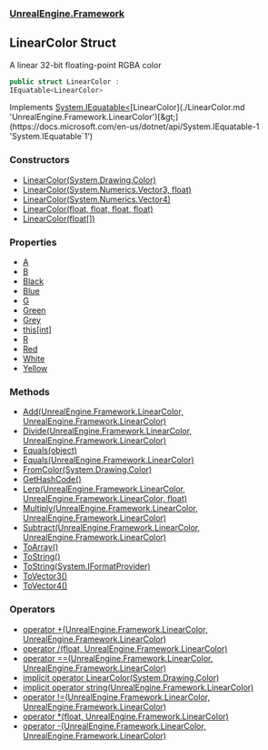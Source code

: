 ### [UnrealEngine.Framework](./UnrealEngine-Framework.md 'UnrealEngine.Framework')
## LinearColor Struct
A linear 32-bit floating-point RGBA color  
```csharp
public struct LinearColor :
IEquatable<LinearColor>
```
Implements [System.IEquatable&lt;](https://docs.microsoft.com/en-us/dotnet/api/System.IEquatable-1 'System.IEquatable`1')[LinearColor](./LinearColor.md 'UnrealEngine.Framework.LinearColor')[&gt;](https://docs.microsoft.com/en-us/dotnet/api/System.IEquatable-1 'System.IEquatable`1')  
### Constructors
- [LinearColor(System.Drawing.Color)](./LinearColor-LinearColor(Color).md 'UnrealEngine.Framework.LinearColor.LinearColor(System.Drawing.Color)')
- [LinearColor(System.Numerics.Vector3, float)](./LinearColor-LinearColor(Vector3_float).md 'UnrealEngine.Framework.LinearColor.LinearColor(System.Numerics.Vector3, float)')
- [LinearColor(System.Numerics.Vector4)](./LinearColor-LinearColor(Vector4).md 'UnrealEngine.Framework.LinearColor.LinearColor(System.Numerics.Vector4)')
- [LinearColor(float, float, float, float)](./LinearColor-LinearColor(float_float_float_float).md 'UnrealEngine.Framework.LinearColor.LinearColor(float, float, float, float)')
- [LinearColor(float[])](./LinearColor-LinearColor(float--).md 'UnrealEngine.Framework.LinearColor.LinearColor(float[])')
### Properties
- [A](./LinearColor-A.md 'UnrealEngine.Framework.LinearColor.A')
- [B](./LinearColor-B.md 'UnrealEngine.Framework.LinearColor.B')
- [Black](./LinearColor-Black.md 'UnrealEngine.Framework.LinearColor.Black')
- [Blue](./LinearColor-Blue.md 'UnrealEngine.Framework.LinearColor.Blue')
- [G](./LinearColor-G.md 'UnrealEngine.Framework.LinearColor.G')
- [Green](./LinearColor-Green.md 'UnrealEngine.Framework.LinearColor.Green')
- [Grey](./LinearColor-Grey.md 'UnrealEngine.Framework.LinearColor.Grey')
- [this[int]](./LinearColor-this-int-.md 'UnrealEngine.Framework.LinearColor.this[int]')
- [R](./LinearColor-R.md 'UnrealEngine.Framework.LinearColor.R')
- [Red](./LinearColor-Red.md 'UnrealEngine.Framework.LinearColor.Red')
- [White](./LinearColor-White.md 'UnrealEngine.Framework.LinearColor.White')
- [Yellow](./LinearColor-Yellow.md 'UnrealEngine.Framework.LinearColor.Yellow')
### Methods
- [Add(UnrealEngine.Framework.LinearColor, UnrealEngine.Framework.LinearColor)](./LinearColor-Add(LinearColor_LinearColor).md 'UnrealEngine.Framework.LinearColor.Add(UnrealEngine.Framework.LinearColor, UnrealEngine.Framework.LinearColor)')
- [Divide(UnrealEngine.Framework.LinearColor, UnrealEngine.Framework.LinearColor)](./LinearColor-Divide(LinearColor_LinearColor).md 'UnrealEngine.Framework.LinearColor.Divide(UnrealEngine.Framework.LinearColor, UnrealEngine.Framework.LinearColor)')
- [Equals(object)](./LinearColor-Equals(object).md 'UnrealEngine.Framework.LinearColor.Equals(object)')
- [Equals(UnrealEngine.Framework.LinearColor)](./LinearColor-Equals(LinearColor).md 'UnrealEngine.Framework.LinearColor.Equals(UnrealEngine.Framework.LinearColor)')
- [FromColor(System.Drawing.Color)](./LinearColor-FromColor(Color).md 'UnrealEngine.Framework.LinearColor.FromColor(System.Drawing.Color)')
- [GetHashCode()](./LinearColor-GetHashCode().md 'UnrealEngine.Framework.LinearColor.GetHashCode()')
- [Lerp(UnrealEngine.Framework.LinearColor, UnrealEngine.Framework.LinearColor, float)](./LinearColor-Lerp(LinearColor_LinearColor_float).md 'UnrealEngine.Framework.LinearColor.Lerp(UnrealEngine.Framework.LinearColor, UnrealEngine.Framework.LinearColor, float)')
- [Multiply(UnrealEngine.Framework.LinearColor, UnrealEngine.Framework.LinearColor)](./LinearColor-Multiply(LinearColor_LinearColor).md 'UnrealEngine.Framework.LinearColor.Multiply(UnrealEngine.Framework.LinearColor, UnrealEngine.Framework.LinearColor)')
- [Subtract(UnrealEngine.Framework.LinearColor, UnrealEngine.Framework.LinearColor)](./LinearColor-Subtract(LinearColor_LinearColor).md 'UnrealEngine.Framework.LinearColor.Subtract(UnrealEngine.Framework.LinearColor, UnrealEngine.Framework.LinearColor)')
- [ToArray()](./LinearColor-ToArray().md 'UnrealEngine.Framework.LinearColor.ToArray()')
- [ToString()](./LinearColor-ToString().md 'UnrealEngine.Framework.LinearColor.ToString()')
- [ToString(System.IFormatProvider)](./LinearColor-ToString(IFormatProvider).md 'UnrealEngine.Framework.LinearColor.ToString(System.IFormatProvider)')
- [ToVector3()](./LinearColor-ToVector3().md 'UnrealEngine.Framework.LinearColor.ToVector3()')
- [ToVector4()](./LinearColor-ToVector4().md 'UnrealEngine.Framework.LinearColor.ToVector4()')
### Operators
- [operator +(UnrealEngine.Framework.LinearColor, UnrealEngine.Framework.LinearColor)](./LinearColor-op_Addition(LinearColor_LinearColor).md 'UnrealEngine.Framework.LinearColor.op_Addition(UnrealEngine.Framework.LinearColor, UnrealEngine.Framework.LinearColor)')
- [operator /(float, UnrealEngine.Framework.LinearColor)](./LinearColor-op_Division(float_LinearColor).md 'UnrealEngine.Framework.LinearColor.op_Division(float, UnrealEngine.Framework.LinearColor)')
- [operator ==(UnrealEngine.Framework.LinearColor, UnrealEngine.Framework.LinearColor)](./LinearColor-op_Equality(LinearColor_LinearColor).md 'UnrealEngine.Framework.LinearColor.op_Equality(UnrealEngine.Framework.LinearColor, UnrealEngine.Framework.LinearColor)')
- [implicit operator LinearColor(System.Drawing.Color)](./LinearColor-op_ImplicitLinearColor(Color).md 'UnrealEngine.Framework.LinearColor.op_Implicit UnrealEngine.Framework.LinearColor(System.Drawing.Color)')
- [implicit operator string(UnrealEngine.Framework.LinearColor)](./LinearColor-op_Implicitstring(LinearColor).md 'UnrealEngine.Framework.LinearColor.op_Implicit string(UnrealEngine.Framework.LinearColor)')
- [operator !=(UnrealEngine.Framework.LinearColor, UnrealEngine.Framework.LinearColor)](./LinearColor-op_Inequality(LinearColor_LinearColor).md 'UnrealEngine.Framework.LinearColor.op_Inequality(UnrealEngine.Framework.LinearColor, UnrealEngine.Framework.LinearColor)')
- [operator *(float, UnrealEngine.Framework.LinearColor)](./LinearColor-op_Multiply(float_LinearColor).md 'UnrealEngine.Framework.LinearColor.op_Multiply(float, UnrealEngine.Framework.LinearColor)')
- [operator -(UnrealEngine.Framework.LinearColor, UnrealEngine.Framework.LinearColor)](./LinearColor-op_Subtraction(LinearColor_LinearColor).md 'UnrealEngine.Framework.LinearColor.op_Subtraction(UnrealEngine.Framework.LinearColor, UnrealEngine.Framework.LinearColor)')
